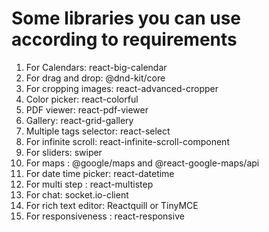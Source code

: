 # Some libraries you can use according to requirements

1. For Calendars: react-big-calendar
2. For drag and drop: @dnd-kit/core
3. For cropping images: react-advanced-cropper
4. Color picker: react-colorful
5. PDF viewer: react-pdf-viewer
6. Gallery: react-grid-gallery
7. Multiple tags selector: react-select
8. For infinite scroll: react-infinite-scroll-component
9. For sliders: swiper
10. For maps : @google/maps and @react-google-maps/api
11. For date time picker: react-datetime
12. For multi step : react-multistep
13. For chat: socket.io-client
14. For rich text editor: Reactquill or TinyMCE
15. For responsiveness : react-responsive
